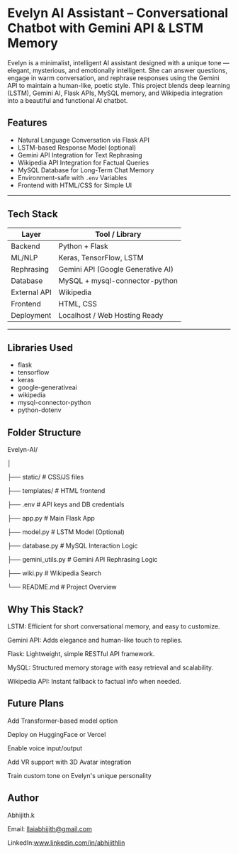 # Evelyn AI Assistant – Conversational Chatbot with Gemini API & LSTM Memory

Evelyn is a minimalist, intelligent AI assistant designed with a unique tone — elegant, mysterious, and emotionally intelligent. She can answer questions, engage in warm conversation, and rephrase responses using the Gemini API to maintain a human-like, poetic style. This project blends deep learning (LSTM), Gemini AI, Flask APIs, MySQL memory, and Wikipedia integration into a beautiful and functional AI chatbot.

## Features

- Natural Language Conversation via Flask API
- LSTM-based Response Model (optional)
- Gemini API Integration for Text Rephrasing
- Wikipedia API Integration for Factual Queries
- MySQL Database for Long-Term Chat Memory
- Environment-safe with `.env` Variables
- Frontend with HTML/CSS for Simple UI

---

## Tech Stack

| Layer       | Tool / Library |
|-------------|----------------|
| Backend     | Python + Flask |
| ML/NLP      | Keras, TensorFlow, LSTM |
| Rephrasing  | Gemini API (Google Generative AI) |
| Database    | MySQL + mysql-connector-python |
| External API| Wikipedia |
| Frontend    | HTML, CSS |
| Deployment  | Localhost / Web Hosting Ready |

---

## Libraries Used

- flask  
- tensorflow  
- keras  
- google-generativeai  
- wikipedia  
- mysql-connector-python  
- python-dotenv  

## **Folder Structure**

Evelyn-AI/

│

├── static/               # CSS/JS files

├── templates/            # HTML frontend

├── .env                  # API keys and DB credentials

├── app.py                # Main Flask App

├── model.py              # LSTM Model (Optional)

├── database.py           # MySQL Interaction Logic

├── gemini_utils.py       # Gemini API Rephrasing Logic

├── wiki.py               # Wikipedia Search

└── README.md             # Project Overview


## **Why This Stack?**

LSTM: Efficient for short conversational memory, and easy to customize.

Gemini API: Adds elegance and human-like touch to replies.

Flask: Lightweight, simple RESTful API framework.

MySQL: Structured memory storage with easy retrieval and scalability.

Wikipedia API: Instant fallback to factual info when needed.


## **Future Plans**

 Add Transformer-based model option

 Deploy on HuggingFace or Vercel

 Enable voice input/output

 Add VR support with 3D Avatar integration

 Train custom tone on Evelyn's unique personality


 ## **Author**

 Abhijith.k
 
 Email: llaiabhijith@gmail.com

 LinkedIn:www.linkedin.com/in/abhijithlin
